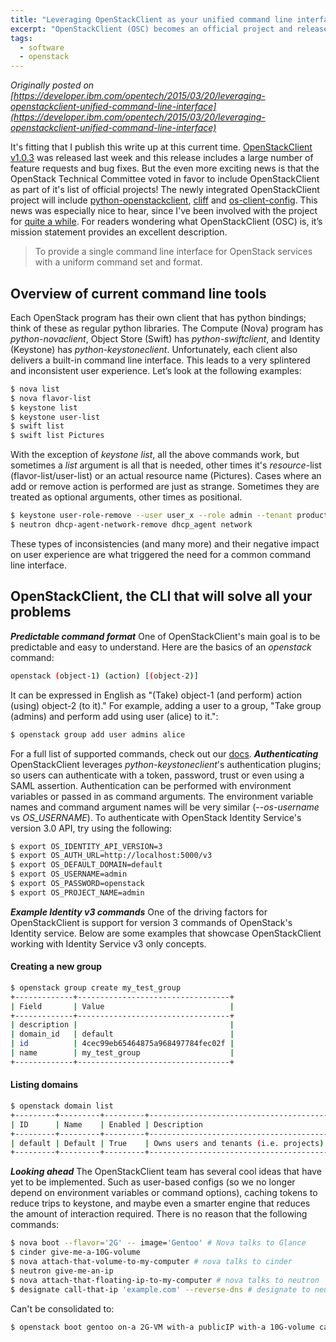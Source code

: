 ```yaml
---
title: "Leveraging OpenStackClient as your unified command line interface"
excerpt: "OpenStackClient (OSC) becomes an official project and releases v1.0.3"
tags: 
  - software
  - openstack
---
```


_Originally posted on [https://developer.ibm.com/opentech/2015/03/20/leveraging-openstackclient-unified-command-line-interface](https://developer.ibm.com/opentech/2015/03/20/leveraging-openstackclient-unified-command-line-interface)_

It's fitting that I publish this write up at this current time. [OpenStackClient v1.0.3](https://pypi.python.org/pypi/python-openstackclient/) was released last week and this release includes a large number of feature requests and bug fixes. But the even more exciting news is that the OpenStack Technical Committee voted in favor to include OpenStackClient as part of it's list of official projects! The newly integrated OpenStackClient project will include [python-openstackclient](https://github.com/openstack/python-openstackclient), [cliff](https://github.com/openstack/cliff) and [os-client-config](https://github.com/stackforge/os-client-config). This news was especially nice to hear, since I've been involved with the project for [quite a while](https://review.openstack.org/#/c/19999/). For readers wondering what OpenStackClient (OSC) is, it’s mission statement provides an excellent description.

> To provide a single command line interface for OpenStack services with a uniform command set and format.

## Overview of current command line tools

Each OpenStack program has their own client that has python bindings; think of these as regular python libraries. The Compute (Nova) program has _python-novaclient_, Object Store (Swift) has _python-swiftclient_, and Identity (Keystone) has _python-keystoneclient_. Unfortunately, each client also delivers a built-in command line interface. This leads to a very splintered and inconsistent user experience. Let’s look at the following examples:

```bash
$ nova list
$ nova flavor-list
$ keystone list
$ keystone user-list
$ swift list
$ swift list Pictures
```

With the exception of _keystone list_, all the above commands work, but sometimes a _list_ argument is all that is needed, other times it's _resource_-list (flavor-list/user-list) or an actual resource name (Pictures). Cases where an add or remove action is performed are just as strange. Sometimes they are treated as optional arguments, other times as positional.

```bash
$ keystone user-role-remove --user user_x --role admin --tenant production
$ neutron dhcp-agent-network-remove dhcp_agent network
```

These types of inconsistencies (and many more) and their negative impact on user experience are what triggered the need for a common command line interface.

## OpenStackClient, the CLI that will solve all your problems

**_Predictable command format_** One of OpenStackClient's main goal is to be predictable and easy to understand. Here are the basics of an _openstack_ command:

```bash
openstack (object-1) (action) [(object-2)]
```

It can be expressed in English as "(Take) object-1 (and perform) action (using) object-2 (to it)." For example, adding a user to a group, "Take group (admins) and perform add using user (alice) to it.":

```bash
$ openstack group add user admins alice
```

For a full list of supported commands, check out our [docs](http://docs.openstack.org/developer/python-openstackclient/commands.html). **_Authenticating_** OpenStackClient leverages _python-keystoneclient_'s authentication plugins; so users can authenticate with a token, password, trust or even using a SAML assertion. Authentication can be performed with environment variables or passed in as command arguments. The environment variable names and command argument names will be very similar (_--os-username_ vs _OS_USERNAME_). To authenticate with OpenStack Identity Service's version 3.0 API, try using the following:

```bash
$ export OS_IDENTITY_API_VERSION=3
$ export OS_AUTH_URL=http://localhost:5000/v3
$ export OS_DEFAULT_DOMAIN=default
$ export OS_USERNAME=admin
$ export OS_PASSWORD=openstack
$ export OS_PROJECT_NAME=admin
```

**_Example Identity v3 commands_** One of the driving factors for OpenStackClient is support for version 3 commands of OpenStack's Identity service. Below are some examples that showcase OpenStackClient working with Identity Service v3 only concepts.

#### Creating a new group

```bash
$ openstack group create my_test_group
+-------------+----------------------------------+
| Field       | Value                            |
+-------------+----------------------------------+
| description |                                  |
| domain_id   | default                          |
| id          | 4cec99eb65464875a968497784fec02f |
| name        | my_test_group                    |
+-------------+----------------------------------+
```

#### Listing domains

```bash
$ openstack domain list
+---------+---------+---------+----------------------------------------------------------------------+
| ID      | Name    | Enabled | Description                                                          |
+---------+---------+---------+----------------------------------------------------------------------+
| default | Default | True    | Owns users and tenants (i.e. projects) available on Identity API v2\. |
+---------+---------+---------+----------------------------------------------------------------------+
```

**_Looking ahead_** The OpenStackClient team has several cool ideas that have yet to be implemented. Such as user-based configs (so we no longer depend on environment variables or command options), caching tokens to reduce trips to keystone, and maybe even a smarter engine that reduces the amount of interaction required. There is no reason that the following commands:

```bash
$ nova boot --flavor='2G' -- image='Gentoo' # Nova talks to Glance
$ cinder give-me-a-10G-volume
$ nova attach-that-volume-to-my-computer # nova talks to cinder
$ neutron give-me-an-ip
$ nova attach-that-floating-ip-to-my-computer # nova talks to neutron
$ designate call-that-ip 'example.com' --reverse-dns # designate to neutron
```

Can't be consolidated to:

```bash
$ openstack boot gentoo on-a 2G-VM with-a publicIP with-a 10G-volume call-it example.com
```

